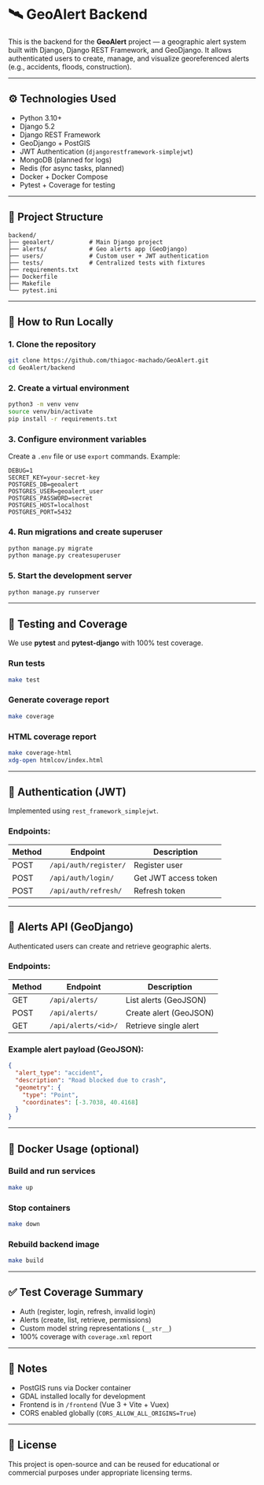 # 🛰️ GeoAlert Backend

This is the backend for the **GeoAlert** project — a geographic alert system built with Django, Django REST Framework, and GeoDjango. It allows authenticated users to create, manage, and visualize georeferenced alerts (e.g., accidents, floods, construction).

---

## ⚙️ Technologies Used

- Python 3.10+
- Django 5.2
- Django REST Framework
- GeoDjango + PostGIS
- JWT Authentication (`djangorestframework-simplejwt`)
- MongoDB (planned for logs)
- Redis (for async tasks, planned)
- Docker + Docker Compose
- Pytest + Coverage for testing

---

## 📁 Project Structure

```
backend/
├── geoalert/          # Main Django project
├── alerts/            # Geo alerts app (GeoDjango)
├── users/             # Custom user + JWT authentication
├── tests/             # Centralized tests with fixtures
├── requirements.txt
├── Dockerfile
├── Makefile
└── pytest.ini
```

---

## 🚀 How to Run Locally

### 1. Clone the repository

```bash
git clone https://github.com/thiagoc-machado/GeoAlert.git
cd GeoAlert/backend
```

### 2. Create a virtual environment

```bash
python3 -m venv venv
source venv/bin/activate
pip install -r requirements.txt
```

### 3. Configure environment variables

Create a `.env` file or use `export` commands. Example:

```env
DEBUG=1
SECRET_KEY=your-secret-key
POSTGRES_DB=geoalert
POSTGRES_USER=geoalert_user
POSTGRES_PASSWORD=secret
POSTGRES_HOST=localhost
POSTGRES_PORT=5432
```

### 4. Run migrations and create superuser

```bash
python manage.py migrate
python manage.py createsuperuser
```

### 5. Start the development server

```bash
python manage.py runserver
```

---

## 🧪 Testing and Coverage

We use **pytest** and **pytest-django** with 100% test coverage.

### Run tests

```bash
make test
```

### Generate coverage report

```bash
make coverage
```

### HTML coverage report

```bash
make coverage-html
xdg-open htmlcov/index.html
```

---

## 🔐 Authentication (JWT)

Implemented using `rest_framework_simplejwt`.

### Endpoints:

| Method | Endpoint              | Description           |
|--------|-----------------------|-----------------------|
| POST   | `/api/auth/register/` | Register user         |
| POST   | `/api/auth/login/`    | Get JWT access token  |
| POST   | `/api/auth/refresh/`  | Refresh token         |

---

## 📍 Alerts API (GeoDjango)

Authenticated users can create and retrieve geographic alerts.

### Endpoints:

| Method | Endpoint        | Description               |
|--------|------------------|---------------------------|
| GET    | `/api/alerts/`   | List alerts (GeoJSON)     |
| POST   | `/api/alerts/`   | Create alert (GeoJSON)    |
| GET    | `/api/alerts/<id>/` | Retrieve single alert |

### Example alert payload (GeoJSON):

```json
{
  "alert_type": "accident",
  "description": "Road blocked due to crash",
  "geometry": {
    "type": "Point",
    "coordinates": [-3.7038, 40.4168]
  }
}
```

---

## 🐳 Docker Usage (optional)

### Build and run services

```bash
make up
```

### Stop containers

```bash
make down
```

### Rebuild backend image

```bash
make build
```

---

## ✅ Test Coverage Summary

- Auth (register, login, refresh, invalid login)
- Alerts (create, list, retrieve, permissions)
- Custom model string representations (`__str__`)
- 100% coverage with `coverage.xml` report

---

## 📌 Notes

- PostGIS runs via Docker container
- GDAL installed locally for development
- Frontend is in `/frontend` (Vue 3 + Vite + Vuex)
- CORS enabled globally (`CORS_ALLOW_ALL_ORIGINS=True`)

---

## 📄 License

This project is open-source and can be reused for educational or commercial purposes under appropriate licensing terms.